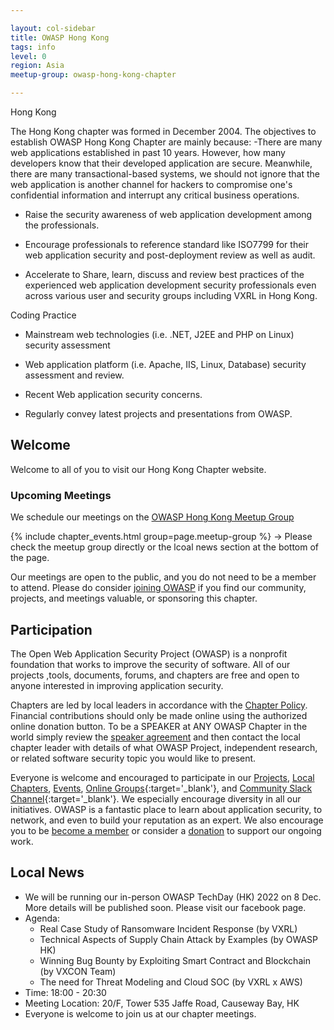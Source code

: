 ```yaml
---

layout: col-sidebar
title: OWASP Hong Kong
tags: info
level: 0
region: Asia
meetup-group: owasp-hong-kong-chapter

---
```


Hong Kong

The Hong Kong chapter was formed in December 2004. The objectives to establish OWASP Hong Kong Chapter are mainly because: -There are many web applications established in past 10 years. However, how many developers know that their developed application are secure. Meanwhile, there are many transactional-based systems, we should not ignore that the web application is another channel for hackers to compromise one's confidential information and interrupt any critical business operations.

- Raise the security awareness of web application development among the professionals.

- Encourage professionals to reference standard like ISO7799 for their web application security and post-deployment review as well as audit.

- Accelerate to Share, learn, discuss and review best practices of the experienced web application development security professionals even across various user and security groups including VXRL in Hong Kong.

Coding Practice

- Mainstream web technologies (i.e. .NET, J2EE and PHP on Linux) security assessment

- Web application platform (i.e. Apache, IIS, Linux, Database) security assessment and review.

- Recent Web application security concerns.

- Regularly convey latest projects and presentations from OWASP.


## Welcome
Welcome to all of you to visit our Hong Kong Chapter website.

### Upcoming Meetings

We schedule our meetings on the [OWASP Hong Kong Meetup Group](https://www.meetup.com/owasp-hong-kong-chapter/)

{% include chapter_events.html group=page.meetup-group %} -> Please check the meetup group directly or the lcoal news section at the bottom of the page.

Our meetings are open to the public, and you do not need to be a member to attend. Please do consider [joining OWASP](https://owasp.org/membership/) if you find our community, projects, and meetings valuable, or sponsoring this chapter.

## Participation
The Open Web Application Security Project (OWASP) is a nonprofit foundation that works to improve the security of software. All of our projects ,tools, documents, forums, and chapters are free and open to anyone interested in improving application security. 

Chapters are led by local leaders in accordance with the [Chapter Policy](https://owasp.org/www-policy/). Financial contributions should only be made online using the authorized online donation button. To be a SPEAKER at ANY OWASP Chapter in the world simply review the [speaker agreement](/www-policy/speaker-agreement) and then contact the local chapter leader with details of what OWASP Project, independent research, or related software security topic you would like to present.

Everyone is welcome and encouraged to participate in our [Projects](/projects), [Local Chapters](/chapters), [Events](/events), [Online Groups](https://groups.google.com/a/owasp.com/){:target='_blank'}, and [Community Slack Channel](https://owasp.slack.com/){:target='_blank'}. We especially encourage diversity in all our initiatives. OWASP is a fantastic place to learn about application security, to network, and even to build your reputation as an expert. We also encourage you to be [become a member](/membership) or consider a [donation](/donate) to support our ongoing work.

## Local News
* We will be running our in-person OWASP TechDay (HK) 2022 on 8 Dec. More details will be published soon. Please visit our facebook page.
* Agenda:
  * Real Case Study of Ransomware Incident Response (by VXRL)
  * Technical Aspects of Supply Chain Attack by Examples (by OWASP HK)
  * Winning Bug Bounty by Exploiting Smart Contract and Blockchain (by VXCON Team)
  * The need for Threat Modeling and Cloud SOC (by VXRL x AWS)
* Time: 18:00 - 20:30
* Meeting Location: 20/F, Tower 535 Jaffe Road, Causeway Bay, HK
* Everyone is welcome to join us at our chapter meetings.
